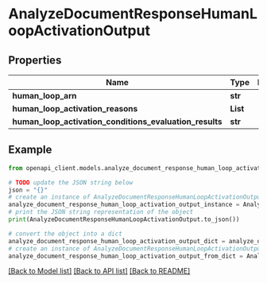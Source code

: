 # AnalyzeDocumentResponseHumanLoopActivationOutput


## Properties

Name | Type | Description | Notes
------------ | ------------- | ------------- | -------------
**human_loop_arn** | **str** |  | [optional] 
**human_loop_activation_reasons** | **List** |  | [optional] 
**human_loop_activation_conditions_evaluation_results** | **str** |  | [optional] 

## Example

```python
from openapi_client.models.analyze_document_response_human_loop_activation_output import AnalyzeDocumentResponseHumanLoopActivationOutput

# TODO update the JSON string below
json = "{}"
# create an instance of AnalyzeDocumentResponseHumanLoopActivationOutput from a JSON string
analyze_document_response_human_loop_activation_output_instance = AnalyzeDocumentResponseHumanLoopActivationOutput.from_json(json)
# print the JSON string representation of the object
print(AnalyzeDocumentResponseHumanLoopActivationOutput.to_json())

# convert the object into a dict
analyze_document_response_human_loop_activation_output_dict = analyze_document_response_human_loop_activation_output_instance.to_dict()
# create an instance of AnalyzeDocumentResponseHumanLoopActivationOutput from a dict
analyze_document_response_human_loop_activation_output_from_dict = AnalyzeDocumentResponseHumanLoopActivationOutput.from_dict(analyze_document_response_human_loop_activation_output_dict)
```
[[Back to Model list]](../README.md#documentation-for-models) [[Back to API list]](../README.md#documentation-for-api-endpoints) [[Back to README]](../README.md)



